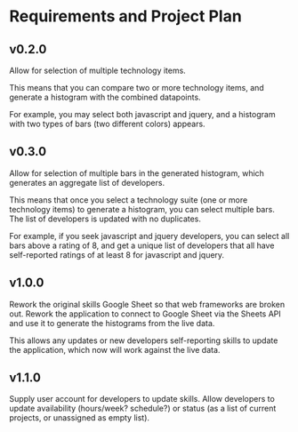 # Requirements and Project Plan

## v0.2.0

Allow for selection of multiple technology items.

This means that you can compare two or more technology items, and 
generate a histogram with the combined datapoints.

For example, you may select both javascript and jquery, and a
histogram with two types of bars (two different colors) appears.


## v0.3.0

Allow for selection of multiple bars in the generated histogram, which
generates an aggregate list of developers.

This means that once you select a technology suite (one or more technology
items) to generate a histogram, you can select multiple bars.  The
list of developers is updated with no duplicates.

For example, if you seek javascript and jquery developers, you can
select all bars above a rating of 8, and get a unique list of developers
that all have self-reported ratings of at least 8 for javascript and
jquery.


## v1.0.0

Rework the original skills Google Sheet so that web frameworks are broken out.
Rework the application to connect to Google Sheet via the Sheets API and use it
to generate the histograms from the live data.

This allows any updates or new developers self-reporting skills to update the 
application, which now will work against the live data.


## v1.1.0

Supply user account for developers to update skills.
Allow developers to update availability (hours/week?  schedule?) or status 
(as a list of current projects, or unassigned as empty list).




